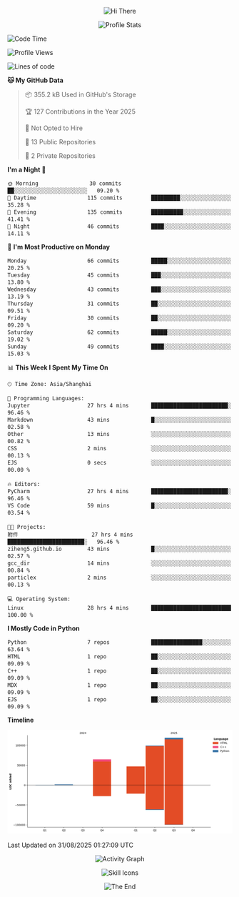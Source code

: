 <!--
MIT License

Copyright (c) 2024 Coldrain

Permission is hereby granted, free of charge, to any person obtaining a copy
of this software and associated documentation files (the "Software"), to deal
in the Software without restriction, including without limitation the rights
to use, copy, modify, merge, publish, distribute, sublicense, and/or sell
copies of the Software, and to permit persons to whom the Software is
furnished to do so, subject to the following conditions:

The above copyright notice and this permission notice shall be included in all
copies or substantial portions of the Software.

THE SOFTWARE IS PROVIDED "AS IS", WITHOUT WARRANTY OF ANY KIND, EXPRESS OR
IMPLIED, INCLUDING BUT NOT LIMITED TO THE WARRANTIES OF MERCHANTABILITY,
FITNESS FOR A PARTICULAR PURPOSE AND NONINFRINGEMENT. IN NO EVENT SHALL THE
AUTHORS OR COPYRIGHT HOLDERS BE LIABLE FOR ANY CLAIM, DAMAGES OR OTHER
LIABILITY, WHETHER IN AN ACTION OF CONTRACT, TORT OR OTHERWISE, ARISING FROM,
OUT OF OR IN CONNECTION WITH THE SOFTWARE OR THE USE OR OTHER DEALINGS IN THE
SOFTWARE.

ATTENTION:

Source repository: <https://github.com/Coldrain/Coldrain>
-->

<p align="center">
    <!-- https://github.com/kyechan99/capsule-render -->
    <img src="https://capsule-render.vercel.app/api?type=waving&color=timeGradient&height=300&&section=header&text=HI%20THERE&fontSize=90&fontAlign=50&fontAlignY=30&desc=I%20am%20Coldrain&descAlign=50&descSize=30&descAlignY=60&animation=twinkling" alt="Hi There" title="Hi There"/>
</p>


<p align="center">
    <!-- https://github.com/anuraghazra/github-readme-stats -->
    <!-- rules: https://github.com/anuraghazra/github-readme-stats/blob/master/src/calculateRank.js -->
    <img width="400" src="https://github-readme-stats.vercel.app/api?username=ziheng5&theme=transparent&show_icons=true&hide_border=true&show=reviews,discussions_started&hide_title=true&hide=contribs&number_format=long&count_private=true" alt="Profile Stats" title="Profile Stats" />
    <!-- https://github.com/DenverCoder1/github-readme-streak-stats -->
</p>


<!--START_SECTION:waka-->
![Code Time](http://img.shields.io/badge/Code%20Time-343%20hrs%2015%20mins-blue)

![Profile Views](http://img.shields.io/badge/Profile%20Views-40-blue)

![Lines of code](https://img.shields.io/badge/From%20Hello%20World%20I%27ve%20Written-329.5%20thousand%20lines%20of%20code-blue)

**🐱 My GitHub Data** 

> 📦 355.2 kB Used in GitHub's Storage 
 > 
> 🏆 127 Contributions in the Year 2025
 > 
> 🚫 Not Opted to Hire
 > 
> 📜 13 Public Repositories 
 > 
> 🔑 2 Private Repositories 
 > 
**I'm a Night 🦉** 

```text
🌞 Morning                30 commits          ██░░░░░░░░░░░░░░░░░░░░░░░   09.20 % 
🌆 Daytime                115 commits         █████████░░░░░░░░░░░░░░░░   35.28 % 
🌃 Evening                135 commits         ██████████░░░░░░░░░░░░░░░   41.41 % 
🌙 Night                  46 commits          ████░░░░░░░░░░░░░░░░░░░░░   14.11 % 
```
📅 **I'm Most Productive on Monday** 

```text
Monday                   66 commits          █████░░░░░░░░░░░░░░░░░░░░   20.25 % 
Tuesday                  45 commits          ███░░░░░░░░░░░░░░░░░░░░░░   13.80 % 
Wednesday                43 commits          ███░░░░░░░░░░░░░░░░░░░░░░   13.19 % 
Thursday                 31 commits          ██░░░░░░░░░░░░░░░░░░░░░░░   09.51 % 
Friday                   30 commits          ██░░░░░░░░░░░░░░░░░░░░░░░   09.20 % 
Saturday                 62 commits          █████░░░░░░░░░░░░░░░░░░░░   19.02 % 
Sunday                   49 commits          ████░░░░░░░░░░░░░░░░░░░░░   15.03 % 
```


📊 **This Week I Spent My Time On** 

```text
🕑︎ Time Zone: Asia/Shanghai

💬 Programming Languages: 
Jupyter                  27 hrs 4 mins       ████████████████████████░   96.46 % 
Markdown                 43 mins             █░░░░░░░░░░░░░░░░░░░░░░░░   02.58 % 
Other                    13 mins             ░░░░░░░░░░░░░░░░░░░░░░░░░   00.82 % 
CSS                      2 mins              ░░░░░░░░░░░░░░░░░░░░░░░░░   00.13 % 
EJS                      0 secs              ░░░░░░░░░░░░░░░░░░░░░░░░░   00.00 % 

🔥 Editors: 
PyCharm                  27 hrs 4 mins       ████████████████████████░   96.46 % 
VS Code                  59 mins             █░░░░░░░░░░░░░░░░░░░░░░░░   03.54 % 

🐱‍💻 Projects: 
附件                       27 hrs 4 mins       ████████████████████████░   96.46 % 
ziheng5.github.io        43 mins             █░░░░░░░░░░░░░░░░░░░░░░░░   02.57 % 
gcc_dir                  14 mins             ░░░░░░░░░░░░░░░░░░░░░░░░░   00.84 % 
particlex                2 mins              ░░░░░░░░░░░░░░░░░░░░░░░░░   00.13 % 

💻 Operating System: 
Linux                    28 hrs 4 mins       █████████████████████████   100.00 % 
```

**I Mostly Code in Python** 

```text
Python                   7 repos             ████████████████░░░░░░░░░   63.64 % 
HTML                     1 repo              ██░░░░░░░░░░░░░░░░░░░░░░░   09.09 % 
C++                      1 repo              ██░░░░░░░░░░░░░░░░░░░░░░░   09.09 % 
MDX                      1 repo              ██░░░░░░░░░░░░░░░░░░░░░░░   09.09 % 
EJS                      1 repo              ██░░░░░░░░░░░░░░░░░░░░░░░   09.09 % 
```



**Timeline**

![Lines of Code chart](https://raw.githubusercontent.com/ziheng5/ziheng5/master/assets/bar_graph.png)


 Last Updated on 31/08/2025 01:27:09 UTC
<!--END_SECTION:waka-->



<p align="center">
    <!-- https://github.com/Ashutosh00710/github-readme-activity-graph -->
    <img width="800" src="https://github-readme-activity-graph.vercel.app/graph?username=ziheng5&theme=github-compact&hide_border=true&area=true&custom_title=Activity%20Graph" alt="Activity Graph" title="Activity Graph" />
</p>


<p align="center">
    <!-- https://github.com/ryo-ma/github-profile-trophy -->
    <!-- rules: https://github.com/ryo-ma/github-profile-trophy/blob/master/src/trophy.ts -->
</p>


<p align="center">
    <!-- https://github.com/LelouchFR/skill-icons -->
    <img width="800" src="https://go-skill-icons.vercel.app/api/icons?i=py,c,cpp,qt,html,css,js,md,latex,matlab&titles=true" alt="Skill Icons" title="Skill Icons">
</p>


<p align="center">
    <!-- https://github.com/badges/shields --> 
</p>


<p align="center">
    <!-- https://github.com/kyechan99/capsule-render -->
    <img src="https://capsule-render.vercel.app/api?type=waving&color=timeGradient&height=300&&section=footer&text=THE%20END&fontSize=90&fontAlign=50&fontAlignY=70&desc=Hope%20your%20program%20is%20bug-free~&descAlign=50&descSize=30&descAlignY=40&animation=twinkling" alt="The End" title="The End"/>
</p>
